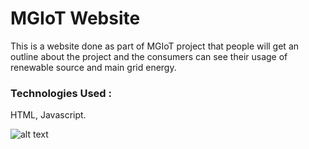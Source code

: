 # MGIoT Website
This is a website done as part of MGIoT project that people will get an outline about the project and the consumers can see their usage of renewable source and main grid energy.

### Technologies Used :
  HTML, Javascript.


![alt text](https://raw.githubusercontent.com/jibinp/MGIoT-Website/master/Pics/01_Home_Page.png.png)  
